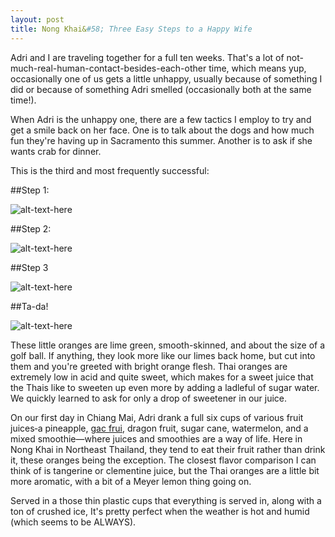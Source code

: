 ```yaml
---
layout: post
title: Nong Khai&#58; Three Easy Steps to a Happy Wife
---
```


Adri and I are traveling together for a full ten weeks. That's a lot of not-much-real-human-contact-besides-each-other time, which means yup, occasionally one of us gets a little unhappy, usually because of something I did or because of something Adri smelled (occasionally both at the same time!).

When Adri is the unhappy one, there are a few tactics I employ to try and get a smile back on her face. One is to talk about the dogs and how much fun they're having up in Sacramento this summer. Another is to ask if she wants crab for dinner.

This is the third and most frequently successful:

##Step 1:

![alt-text-here](http://kenjilopezalt.github.io/images/Nong-Khai/20140711-happy-adri-orange-juice-/20140711-happy-adri-orange-juice-1.jpg "Happy Adri Orange Juice")

##Step 2:

![alt-text-here](http://kenjilopezalt.github.io/images/Nong-Khai/20140711-happy-adri-orange-juice-/20140711-happy-adri-orange-juice-2.jpg "Happy Adri Orange Juice")


##Step 3

![alt-text-here](http://kenjilopezalt.github.io/images/Nong-Khai/20140711-happy-adri-orange-juice-/20140711-happy-adri-orange-juice-3.jpg "Happy Adri Orange Juice")

##Ta-da!

![alt-text-here](http://kenjilopezalt.github.io/images/Nong-Khai/20140711-happy-adri-orange-juice-/20140711-happy-adri-orange-juice-4.jpg "Happy Adri Orange Juice")

These little oranges are lime green, smooth-skinned, and about the size of a golf ball. If anything, they look more like our limes back home, but cut into them and you're greeted with bright orange flesh. Thai oranges are extremely low in acid and quite sweet, which makes for a sweet juice that the Thais like to sweeten up even more by adding a ladleful of sugar water. We quickly learned to ask for only a drop of sweetener in our juice.

On our first day in Chiang Mai, Adri drank a full six cups of various fruit juices&dash;a pineapple, <a href="http://en.wikipedia.org/wiki/Gac">gac frui</a>, dragon fruit, sugar cane, watermelon, and a mixed smoothie&mdash;where juices and smoothies are a way of life. Here in Nong Khai in Northeast Thailand, they tend to eat their fruit rather than drink it, these oranges being the exception. The closest flavor comparison I can think of is tangerine or clementine juice, but the Thai oranges are a little bit more aromatic, with a bit of a Meyer lemon thing going on.

Served in a those thin plastic cups that everything is served in, along with a ton of crushed ice, It's pretty perfect when the weather is hot and humid (which seems to be ALWAYS).